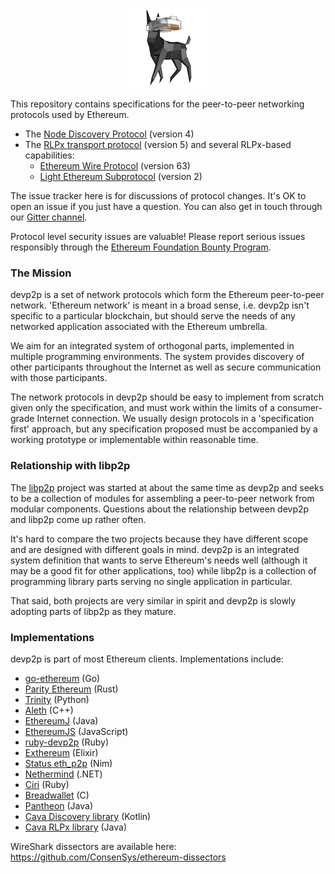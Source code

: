 <p align="center"><img src="etherdog.png"></p>

This repository contains specifications for the peer-to-peer networking protocols used by
Ethereum.

* The [Node Discovery Protocol] (version 4)
* The [RLPx transport protocol] (version 5) and several RLPx-based capabilities:
  * [Ethereum Wire Protocol] (version 63)
  * [Light Ethereum Subprotocol] (version 2)

The issue tracker here is for discussions of protocol changes. It's OK to open an issue if
you just have a question. You can also get in touch through our [Gitter channel].

Protocol level security issues are valuable! Please report serious issues responsibly
through the [Ethereum Foundation Bounty Program].

### The Mission

devp2p is a set of network protocols which form the Ethereum peer-to-peer network.
'Ethereum network' is meant in a broad sense, i.e. devp2p isn't specific to a particular
blockchain, but should serve the needs of any networked application associated with the
Ethereum umbrella.

We aim for an integrated system of orthogonal parts, implemented in multiple programming
environments. The system provides discovery of other participants throughout the Internet
as well as secure communication with those participants.

The network protocols in devp2p should be easy to implement from scratch given only the
specification, and must work within the limits of a consumer-grade Internet connection. We
usually design protocols in a 'specification first' approach, but any specification
proposed must be accompanied by a working prototype or implementable within reasonable
time.

### Relationship with libp2p

The [libp2p] project was started at about the same time as devp2p and seeks to be a
collection of modules for assembling a peer-to-peer network from modular components.
Questions about the relationship between devp2p and libp2p come up rather often.

It's hard to compare the two projects because they have different scope and are designed
with different goals in mind. devp2p is an integrated system definition that wants to
serve Ethereum's needs well (although it may be a good fit for other applications, too)
while libp2p is a collection of programming library parts serving no single application in
particular.

That said, both projects are very similar in spirit and devp2p is slowly adopting parts of
libp2p as they mature.

### Implementations

devp2p is part of most Ethereum clients. Implementations include:

- [go-ethereum] (Go)
- [Parity Ethereum] (Rust)
- [Trinity] (Python)
- [Aleth] (C++)
- [EthereumJ] (Java)
- [EthereumJS] (JavaScript)
- [ruby-devp2p] (Ruby)
- [Exthereum] (Elixir)
- [Status eth_p2p] (Nim)
- [Nethermind] (.NET)
- [Ciri] (Ruby)
- [Breadwallet] \(C)
- [Pantheon] (Java)
- [Cava Discovery library] (Kotlin)
- [Cava RLPx library] (Java)

WireShark dissectors are available here: https://github.com/ConsenSys/ethereum-dissectors

[Node Discovery Protocol]: ./discv4.md
[RLPx transport protocol]: ./RLPx.md
[Ethereum Wire Protocol]: ./caps/eth.md
[Light Ethereum Subprotocol]: ./caps/les.md
[Gitter channel]: https://gitter.im/ethereum/devp2p
[Ethereum Foundation Bounty Program]: https://bounty.ethereum.org
[libp2p]: https://libp2p.org
[go-ethereum]: https://github.com/ethereum/go-ethereum/
[Parity Ethereum]: https://github.com/paritytech/parity-ethereum
[Trinity]: https://github.com/ethereum/trinity
[Aleth]: https://github.com/ethereum/aleth
[EthereumJ]: https://github.com/ethereum/ethereumj
[EthereumJS]: https://github.com/ethereumjs/ethereumjs-devp2p
[ruby-devp2p]: https://github.com/cryptape/ruby-devp2p
[Exthereum]: https://github.com/exthereum/ex_wire
[Status eth_p2p]: https://github.com/status-im/nim-eth-p2p
[Nethermind]: https://github.com/tkstanczak/nethermind
[Ciri]: https://github.com/ciri-ethereum/ciri
[Breadwallet]: https://github.com/breadwallet/breadwallet-core
[Pantheon]: https://github.com/PegaSysEng/pantheon
[Cava Discovery library]: https://github.com/consensys/cava/tree/master/devp2p
[Cava RLPx library]: https://github.com/consensys/cava/tree/master/rlpx
